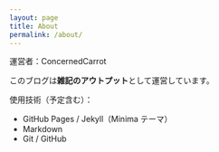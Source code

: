 ```yaml
---
layout: page
title: About
permalink: /about/
---
```


運営者：ConcernedCarrot

このブログは**雑記のアウトプット**として運営しています。  

使用技術（予定含む）：
- GitHub Pages / Jekyll（Minima テーマ）
- Markdown
- Git / GitHub
